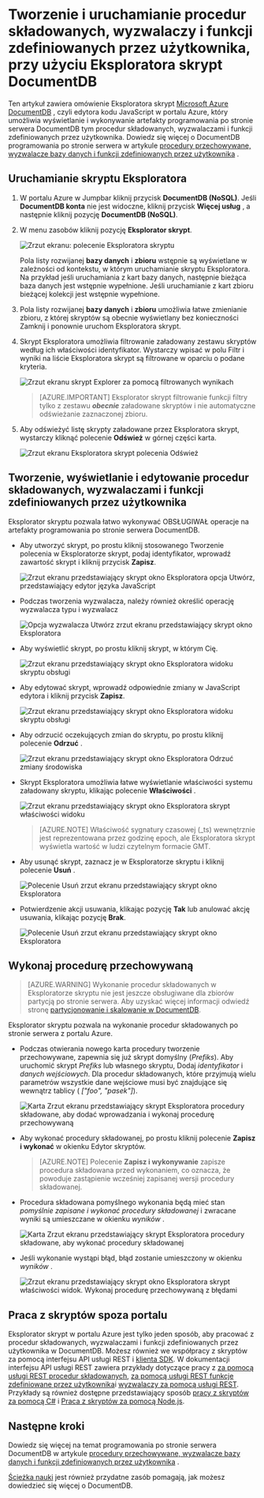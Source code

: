 <properties
    pageTitle="DocumentDB skrypt Eksploratorze edytora kodu JavaScript | Microsoft Azure"
    description="Informacje o DocumentDB skryptu Eksploratora, Azure Portal narzędzie do zarządzania artefakty programowania po stronie serwera DocumentDB tym procedur składowanych, wyzwalaczami i funkcji zdefiniowanych przez użytkownika."
    keywords="Edytor języka JavaScript"
    services="documentdb"
    authors="kirillg"
    manager="jhubbard"
    editor="monicar"
    documentationCenter=""/>

<tags
    ms.service="documentdb"
    ms.workload="data-services"
    ms.tgt_pltfrm="na"
    ms.devlang="na"
    ms.topic="article"
    ms.date="08/30/2016"
    ms.author="kirillg"/>

# <a name="create-and-run-stored-procedures-triggers-and-user-defined-functions-using-the-documentdb-script-explorer"></a>Tworzenie i uruchamianie procedur składowanych, wyzwalaczy i funkcji zdefiniowanych przez użytkownika, przy użyciu Eksploratora skrypt DocumentDB

Ten artykuł zawiera omówienie Eksploratora skrypt [Microsoft Azure DocumentDB](https://azure.microsoft.com/services/documentdb/) , czyli edytora kodu JavaScript w portalu Azure, który umożliwia wyświetlanie i wykonywanie artefakty programowania po stronie serwera DocumentDB tym procedur składowanych, wyzwalaczami i funkcji zdefiniowanych przez użytkownika. Dowiedz się więcej o DocumentDB programowania po stronie serwera w artykule [procedury przechowywane, wyzwalacze bazy danych i funkcji zdefiniowanych przez użytkownika](documentdb-programming.md) .

## <a name="launch-script-explorer"></a>Uruchamianie skryptu Eksploratora

1. W portalu Azure w Jumpbar kliknij przycisk **DocumentDB (NoSQL)**. Jeśli **DocumentDB konta** nie jest widoczne, kliknij przycisk **Więcej usług** , a następnie kliknij pozycję **DocumentDB (NoSQL)**.

2. W menu zasobów kliknij pozycję **Eksplorator skrypt**.

    ![Zrzut ekranu: polecenie Eksploratora skryptu](./media/documentdb-view-scripts/scriptexplorercommand.png)
 
    Pola listy rozwijanej **bazy danych** i **zbioru** wstępnie są wyświetlane w zależności od kontekstu, w którym uruchamianie skryptu Eksploratora.  Na przykład jeśli uruchamiania z kart bazy danych, następnie bieżąca baza danych jest wstępnie wypełnione.  Jeśli uruchamianie z kart zbioru bieżącej kolekcji jest wstępnie wypełnione.

4.  Pola listy rozwijanej **bazy danych** i **zbioru** umożliwia łatwe zmienianie zbioru, z której skryptów są obecnie wyświetlany bez konieczności Zamknij i ponownie uruchom Eksploratora skrypt.  

5. Skrypt Eksploratora umożliwia filtrowanie załadowany zestawu skryptów według ich właściwości identyfikator.  Wystarczy wpisać w polu Filtr i wyniki na liście Eksploratora skrypt są filtrowane w oparciu o podane kryteria.

    ![Zrzut ekranu skrypt Explorer za pomocą filtrowanych wynikach](./media/documentdb-view-scripts/scriptexplorerfilterresults.png)


    > [AZURE.IMPORTANT] Eksplorator skrypt filtrowanie funkcji filtry tylko z zestawu ***obecnie*** załadowane skryptów i nie automatyczne odświeżanie zaznaczonej zbioru.

5. Aby odświeżyć listę skrypty załadowane przez Eksploratora skrypt, wystarczy kliknąć polecenie **Odśwież** w górnej części karta.

    ![Zrzut ekranu Eksploratora skrypt polecenia Odśwież](./media/documentdb-view-scripts/scriptexplorerrefresh.png)


## <a name="create-view-and-edit-stored-procedures-triggers-and-user-defined-functions"></a>Tworzenie, wyświetlanie i edytowanie procedur składowanych, wyzwalaczami i funkcji zdefiniowanych przez użytkownika

Eksplorator skryptu pozwala łatwo wykonywać OBSŁUGIWAŁ operacje na artefakty programowania po stronie serwera DocumentDB.  

- Aby utworzyć skrypt, po prostu kliknij stosowanego Tworzenie polecenia w Eksploratorze skrypt, podaj identyfikator, wprowadź zawartość skrypt i kliknij przycisk **Zapisz**.

    ![Zrzut ekranu przedstawiający skrypt okno Eksploratora opcja Utwórz, przedstawiający edytor języka JavaScript](./media/documentdb-view-scripts/scriptexplorercreatecommand.png)

- Podczas tworzenia wyzwalacza, należy również określić operację wyzwalacza typu i wyzwalacz

    ![Opcja wyzwalacza Utwórz zrzut ekranu przedstawiający skrypt okno Eksploratora](./media/documentdb-view-scripts/scriptexplorercreatetrigger.png)

- Aby wyświetlić skrypt, po prostu kliknij skrypt, w którym Cię.

    ![Zrzut ekranu przedstawiający skrypt okno Eksploratora widoku skryptu obsługi](./media/documentdb-view-scripts/scriptexplorerviewscript.png)

- Aby edytować skrypt, wprowadź odpowiednie zmiany w JavaScript edytora i kliknij przycisk **Zapisz**.

    ![Zrzut ekranu przedstawiający skrypt okno Eksploratora widoku skryptu obsługi](./media/documentdb-view-scripts/scriptexplorereditscript.png)

- Aby odrzucić oczekujących zmian do skryptu, po prostu kliknij polecenie **Odrzuć** .

    ![Zrzut ekranu przedstawiający skrypt okno Eksploratora Odrzuć zmiany środowiska](./media/documentdb-view-scripts/scriptexplorerdiscardchanges.png)

- Skrypt Eksploratora umożliwia łatwe wyświetlanie właściwości systemu załadowany skryptu, klikając polecenie **Właściwości** .

    ![Zrzut ekranu przedstawiający skrypt okno Eksploratora skrypt właściwości widoku](./media/documentdb-view-scripts/scriptproperties.png)

    > [AZURE.NOTE] Właściwość sygnatury czasowej (_ts) wewnętrznie jest reprezentowana przez godzinę epoch, ale Eksploratora skrypt wyświetla wartość w ludzi czytelnym formacie GMT.

- Aby usunąć skrypt, zaznacz je w Eksploratorze skryptu i kliknij polecenie **Usuń** .

    ![Polecenie Usuń zrzut ekranu przedstawiający skrypt okno Eksploratora](./media/documentdb-view-scripts/scriptexplorerdeletescript1.png)

- Potwierdzenie akcji usuwania, klikając pozycję **Tak** lub anulować akcję usuwania, klikając pozycję **Brak**.

    ![Polecenie Usuń zrzut ekranu przedstawiający skrypt okno Eksploratora](./media/documentdb-view-scripts/scriptexplorerdeletescript2.png)

## <a name="execute-a-stored-procedure"></a>Wykonaj procedurę przechowywaną

> [AZURE.WARNING] Wykonanie procedur składowanych w Eksploratorze skryptu nie jest jeszcze obsługiwane dla zbiorów partycją po stronie serwera. Aby uzyskać więcej informacji odwiedź stronę [partycjonowanie i skalowanie w DocumentDB](documentdb-partition-data.md).

Eksplorator skryptu pozwala na wykonanie procedur składowanych po stronie serwera z portalu Azure.

- Podczas otwierania nowego karta procedury tworzenie przechowywane, zapewnia się już skrypt domyślny (*Prefiks*). Aby uruchomić skrypt *Prefiks* lub własnego skryptu, Dodaj *identyfikator* i *danych wejściowych*. Dla procedur składowanych, które przyjmują wielu parametrów wszystkie dane wejściowe musi być znajdujące się wewnątrz tablicy ( *["foo", "pasek"]*).

    ![Karta Zrzut ekranu przedstawiający skrypt Eksploratora procedury składowane, aby dodać wprowadzania i wykonaj procedurę przechowywaną](./media/documentdb-view-scripts/documentdb-execute-a-stored-procedure-input.png)

- Aby wykonać procedury składowanej, po prostu kliknij polecenie **Zapisz i wykonać** w okienku Edytor skryptów.

    > [AZURE.NOTE] Polecenie **Zapisz i wykonywanie** zapisze procedura składowana przed wykonaniem, co oznacza, że powoduje zastąpienie wcześniej zapisanej wersji procedury składowanej.

- Procedura składowana pomyślnego wykonania będą mieć stan *pomyślnie zapisane i wykonać procedury składowanej* i zwracane wyniki są umieszczane w okienku *wyników* .

    ![Karta Zrzut ekranu przedstawiający skrypt Eksploratora procedury składowane, aby wykonać procedury składowanej](./media/documentdb-view-scripts/documentdb-execute-a-stored-procedure.png)

- Jeśli wykonanie wystąpi błąd, błąd zostanie umieszczony w okienku *wyników* .

    ![Zrzut ekranu przedstawiający skrypt okno Eksploratora skrypt właściwości widok. Wykonaj procedurę przechowywaną z błędami](./media/documentdb-view-scripts/documentdb-execute-a-stored-procedure-error.png)

## <a name="work-with-scripts-outside-the-portal"></a>Praca z skryptów spoza portalu

Eksplorator skrypt w portalu Azure jest tylko jeden sposób, aby pracować z procedur składowanych, wyzwalaczami i funkcji zdefiniowanych przez użytkownika w DocumentDB. Możesz również we współpracy z skryptów za pomocą interfejsu API usługi REST i [klienta SDK](documentdb-sdk-dotnet.md). W dokumentacji interfejsu API usługi REST zawiera przykłady dotyczące pracy z [za pomocą usługi REST procedur składowanych](https://msdn.microsoft.com/library/azure/mt489092.aspx), [za pomocą usługi REST funkcje zdefiniowane przez użytkownika](https://msdn.microsoft.com/library/azure/dn781481.aspx)i [wyzwalaczy za pomocą usługi REST](https://msdn.microsoft.com/library/azure/mt489116.aspx). Przykłady są również dostępne przedstawiający sposób [pracy z skryptów za pomocą C#](documentdb-dotnet-samples.md#server-side-programming-examples) i [Praca z skryptów za pomocą Node.js](documentdb-nodejs-samples.md#server-side-programming-examples).

## <a name="next-steps"></a>Następne kroki

Dowiedz się więcej na temat programowania po stronie serwera DocumentDB w artykule [procedury przechowywane, wyzwalacze bazy danych i funkcji zdefiniowanych przez użytkownika](documentdb-programming.md) .

[Ścieżka nauki](https://azure.microsoft.com/documentation/learning-paths/documentdb/) jest również przydatne zasób pomagają, jak możesz dowiedzieć się więcej o DocumentDB.  
